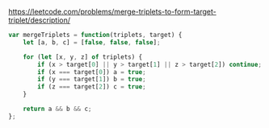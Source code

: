 https://leetcode.com/problems/merge-triplets-to-form-target-triplet/description/

```js
var mergeTriplets = function(triplets, target) {
    let [a, b, c] = [false, false, false];

    for (let [x, y, z] of triplets) {
        if (x > target[0] || y > target[1] || z > target[2]) continue;
        if (x === target[0]) a = true;
        if (y === target[1]) b = true;
        if (z === target[2]) c = true;
    }

    return a && b && c;
};
```